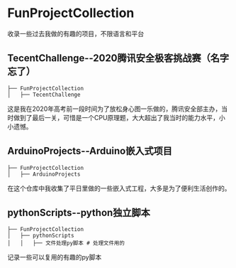 # FunProjectCollection
收录一些过去我做的有趣的项目，不限语言和平台

## TecentChallenge--2020腾讯安全极客挑战赛（名字忘了）

```
├── FunProjectCollection
│   ├── TecentChallenge
```
这是我在2020年高考前一段时间为了放松身心图一乐做的，腾讯安全部主办，当时做到了最后一关，可惜是一个CPU原理题，大大超出了我当时的能力水平，小小遗憾。

## ArduinoProjects--Arduino嵌入式项目
```
├── FunProjectCollection
│   ├── ArduinoProjects
```
在这个仓库中我收集了平日里做的一些嵌入式工程，大多是为了便利生活创作的。

## pythonScripts--python独立脚本
```
├── FunProjectCollection
│   ├── pythonScripts
│   │   ├── 文件处理py脚本 # 处理文件用的

```
记录一些可以复用的有趣的py脚本
